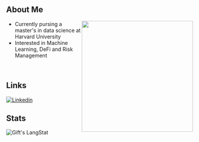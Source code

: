## About Me

 <ul>
   <img src="./h_seas_logo_rgb.png" align="right" style="width: 300px;">
  <li>Currently pursing a master's in data science at Harvard University</li>
  <li>Interested in Machine Learning, DeFi and Risk Management</li>
 </ul>
 <br>

## Links
[![Linkedin](https://img.shields.io/badge/linkedin-blue?&style=for-the-badge)](https://www.linkedin.com/in/tadhg-looram-98849272/)

## Stats

 <div align="left">
   <img align="center" src="https://github-readme-streak-stats.herokuapp.com/?user=tadhglooram93" alt="Gift's LangStat" />
</div>
